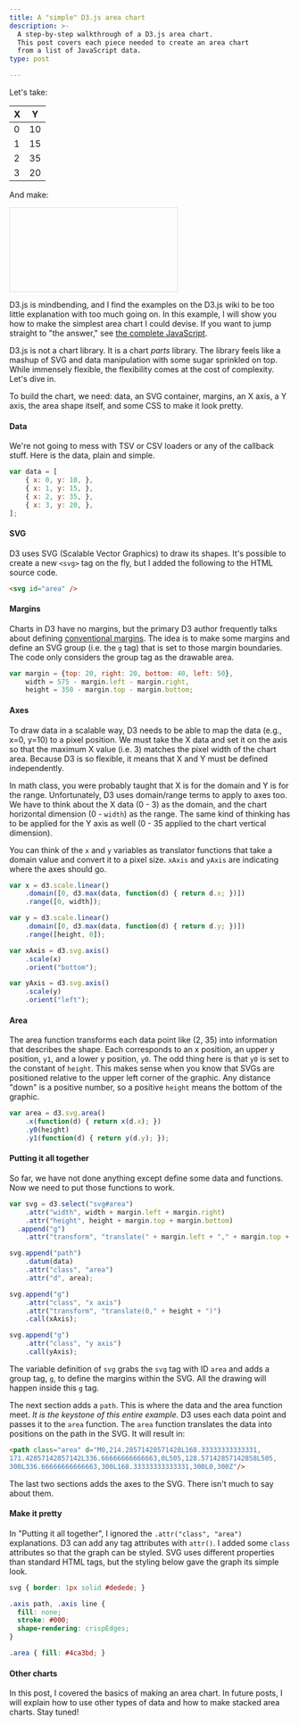 ```yaml
---
title: A "simple" D3.js area chart
description: >-
  A step-by-step walkthrough of a D3.js area chart.
  This post covers each piece needed to create an area chart
  from a list of JavaScript data.
type: post

---
```

<style>
svg { border: 1px solid #dedede; }

.axis path, .axis line {
  fill: none;
  stroke: #000;
  shape-rendering: crispEdges;
}

.area { fill: #4ca3bd; }
</style>

Let's take:

<table>
  <thead>
    <tr><th>X</th><th>Y</th></tr>
  </thead>
  <tbody>
    <tr><td>0</td><td>10</td></tr>
    <tr><td>1</td><td>15</td></tr>
    <tr><td>2</td><td>35</td></tr>
    <tr><td>3</td><td>20</td></tr>
  </tbody>
</table>

And make:

<svg id="area" />

D3.js is mindbending, and I find the examples on the D3.js wiki to be too
little explanation with too much going on. In this example, I will show
you how to make the simplest area chart I could devise. If you want to
jump straight to "the answer," see [the complete JavaScript](/2015/area.js).

D3.js is not a chart library. It is a chart *parts* library. The library feels
like a mashup of SVG and data manipulation with some sugar sprinkled on top.
While immensely flexible, the flexibility comes at the cost of complexity.
Let's dive in.

To build the chart, we need: data, an SVG container, margins, an X axis, a Y
axis, the area shape itself, and some CSS to make it look pretty.

#### Data

We're not going to mess with TSV or CSV loaders or any of the callback stuff.
Here is the data, plain and simple.

```javascript
var data = [
    { x: 0, y: 10, },
    { x: 1, y: 15, },
    { x: 2, y: 35, },
    { x: 3, y: 20, },
];
```

#### SVG

D3 uses SVG (Scalable Vector Graphics) to draw its shapes. It's possible to
create a new `<svg>` tag on the fly, but I added the following to the HTML
source code.

```html
<svg id="area" />
```

#### Margins

Charts in D3 have no margins, but the primary D3 author frequently talks about
defining [conventional margins](http://bl.ocks.org/mbostock/3019563). The idea
is to make some margins and define an SVG group (i.e. the `g` tag) that is
set to those margin boundaries. The code only considers the group tag as the
drawable area.

```javascript
var margin = {top: 20, right: 20, bottom: 40, left: 50},
    width = 575 - margin.left - margin.right,
    height = 350 - margin.top - margin.bottom;
```

#### Axes

To draw data in a scalable way, D3 needs to be able to map the data (e.g.,
x=0, y=10) to a pixel position. We must take the X data and set it on the
axis so that the maximum X value (i.e. 3) matches the pixel width of the
chart area. Because D3 is so flexible, it means that X and Y must be
defined independently.

In math class, you were probably taught that X is for the domain
and Y is for the range. Unfortunately, D3 uses domain/range terms to apply to
axes too. We have to think about the X data (0 - 3) as the domain, and the
chart horizontal dimension (0 - `width`) as the range. The same kind of
thinking has to be applied for the Y axis as well (0 - 35 applied to the
chart vertical dimension).

You can think of the `x` and `y` variables as translator functions that take
a domain value and convert it to a pixel size. `xAxis` and `yAxis` are
indicating where the axes should go.

```javascript
var x = d3.scale.linear()
    .domain([0, d3.max(data, function(d) { return d.x; })])
    .range([0, width]);

var y = d3.scale.linear()
    .domain([0, d3.max(data, function(d) { return d.y; })])
    .range([height, 0]);

var xAxis = d3.svg.axis()
    .scale(x)
    .orient("bottom");

var yAxis = d3.svg.axis()
    .scale(y)
    .orient("left");
```

#### Area

The area function transforms each data point like (2, 35) into information
that describes the shape. Each corresponds to an x position, an upper y
position, `y1`, and a lower y position, `y0`. The odd thing here is that `y0`
is set to the constant of `height`. This makes sense when you know that SVGs
are positioned relative to the upper left corner of the graphic. Any distance
"down" is a positive number, so a positive `height` means the bottom of the
graphic.

```javascript
var area = d3.svg.area()
    .x(function(d) { return x(d.x); })
    .y0(height)
    .y1(function(d) { return y(d.y); });
```

#### Putting it all together

So far, we have not done anything except define some data and functions.
Now we need to put those functions to work.

```javascript
var svg = d3.select("svg#area")
    .attr("width", width + margin.left + margin.right)
    .attr("height", height + margin.top + margin.bottom)
  .append("g")
    .attr("transform", "translate(" + margin.left + "," + margin.top + ")");

svg.append("path")
    .datum(data)
    .attr("class", "area")
    .attr("d", area);

svg.append("g")
    .attr("class", "x axis")
    .attr("transform", "translate(0," + height + ")")
    .call(xAxis);

svg.append("g")
    .attr("class", "y axis")
    .call(yAxis);
```

The variable definition of `svg` grabs the `svg` tag with ID `area` and
adds a group tag, `g`, to define the margins within the SVG. All the
drawing will happen inside this `g` tag.

The next section adds a `path`. This is where the data and the area function
meet. *It is the keystone of this entire example.* D3 uses each data
point and passes it to the `area` function. The `area` function translates
the data into positions on the path in the SVG. It will result in:

```html
<path class="area" d="M0,214.28571428571428L168.33333333333331,
171.42857142857142L336.66666666666663,0L505,128.57142857142858L505,
300L336.66666666666663,300L168.33333333333331,300L0,300Z"/>
```

The last two sections adds the axes to the SVG. There isn't much to say
about them.

#### Make it pretty

In "Putting it all together", I ignored the `.attr("class", "area")`
explanations. D3 can add any tag attributes with `attr()`. I added some
`class` attributes so that the graph can be styled. SVG uses different
properties than standard HTML tags, but the styling below gave
the graph its simple look.

```css
svg { border: 1px solid #dedede; }

.axis path, .axis line {
  fill: none;
  stroke: #000;
  shape-rendering: crispEdges;
}

.area { fill: #4ca3bd; }
```

#### Other charts

In this post, I covered the basics of making an area chart. In future posts,
I will explain how to use other types of data and how to make stacked
area charts. Stay tuned!

<script src="https://d3js.org/d3.v3.min.js" charset="utf-8"></script>
<script src='/2015/area.js'></script>
